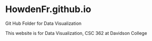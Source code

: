 # HowdenFr.github.io
Git Hub Folder for Data Visualization 

This website is for Data Visualization, CSC 362 at Davidson College
